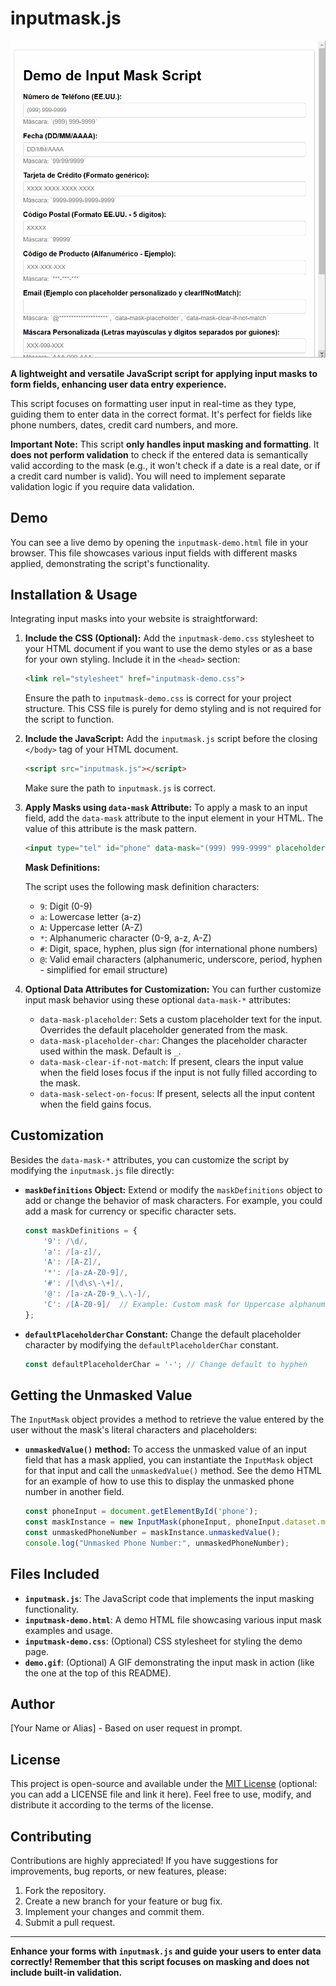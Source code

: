 # inputmask.js

![Input Mask Demo](demo.gif)

**A lightweight and versatile JavaScript script for applying input masks to form fields, enhancing user data entry experience.**

This script focuses on formatting user input in real-time as they type, guiding them to enter data in the correct format. It's perfect for fields like phone numbers, dates, credit card numbers, and more.

**Important Note:** This script **only handles input masking and formatting**. It **does not perform validation** to check if the entered data is semantically valid according to the mask (e.g., it won't check if a date is a real date, or if a credit card number is valid). You will need to implement separate validation logic if you require data validation.

## Demo

You can see a live demo by opening the `inputmask-demo.html` file in your browser. This file showcases various input fields with different masks applied, demonstrating the script's functionality.

## Installation & Usage

Integrating input masks into your website is straightforward:

1.  **Include the CSS (Optional):** Add the `inputmask-demo.css` stylesheet to your HTML document if you want to use the demo styles or as a base for your own styling. Include it in the `<head>` section:

    ```html
    <link rel="stylesheet" href="inputmask-demo.css">
    ```

    Ensure the path to `inputmask-demo.css` is correct for your project structure. This CSS file is purely for demo styling and is not required for the script to function.

2.  **Include the JavaScript:** Add the `inputmask.js` script before the closing `</body>` tag of your HTML document.

    ```html
    <script src="inputmask.js"></script>
    ```

    Make sure the path to `inputmask.js` is correct.

3.  **Apply Masks using `data-mask` Attribute:**  To apply a mask to an input field, add the `data-mask` attribute to the input element in your HTML. The value of this attribute is the mask pattern.

    ```html
    <input type="tel" id="phone" data-mask="(999) 999-9999" placeholder="(999) 999-9999">
    ```

    **Mask Definitions:**

    The script uses the following mask definition characters:

    *   `9`:  Digit (0-9)
    *   `a`:  Lowercase letter (a-z)
    *   `A`:  Uppercase letter (A-Z)
    *   `*`:  Alphanumeric character (0-9, a-z, A-Z)
    *   `#`:  Digit, space, hyphen, plus sign (for international phone numbers)
    *   `@`:  Valid email characters (alphanumeric, underscore, period, hyphen - simplified for email structure)

4.  **Optional Data Attributes for Customization:** You can further customize input mask behavior using these optional `data-mask-*` attributes:

    *   `data-mask-placeholder`:  Sets a custom placeholder text for the input. Overrides the default placeholder generated from the mask.
    *   `data-mask-placeholder-char`:  Changes the placeholder character used within the mask. Default is `_`.
    *   `data-mask-clear-if-not-match`: If present, clears the input value when the field loses focus if the input is not fully filled according to the mask.
    *   `data-mask-select-on-focus`: If present, selects all the input content when the field gains focus.

## Customization

Besides the `data-mask-*` attributes, you can customize the script by modifying the `inputmask.js` file directly:

*   **`maskDefinitions` Object:**  Extend or modify the `maskDefinitions` object to add or change the behavior of mask characters. For example, you could add a mask for currency or specific character sets.

    ```javascript
    const maskDefinitions = {
        '9': /\d/,
        'a': /[a-z]/,
        'A': /[A-Z]/,
        '*': /[a-zA-Z0-9]/,
        '#': /[\d\s\-\+]/,
        '@': /[a-zA-Z0-9_\.\-]/,
        'C': /[A-Z0-9]/  // Example: Custom mask for Uppercase alphanumeric only
    };
    ```

*   **`defaultPlaceholderChar` Constant:** Change the default placeholder character by modifying the `defaultPlaceholderChar` constant.

    ```javascript
    const defaultPlaceholderChar = '-'; // Change default to hyphen
    ```

## Getting the Unmasked Value

The `InputMask` object provides a method to retrieve the value entered by the user without the mask's literal characters and placeholders:

*   **`unmaskedValue()` method:**  To access the unmasked value of an input field that has a mask applied, you can instantiate the `InputMask` object for that input and call the `unmaskedValue()` method.  See the demo HTML for an example of how to use this to display the unmasked phone number in another field.

    ```javascript
    const phoneInput = document.getElementById('phone');
    const maskInstance = new InputMask(phoneInput, phoneInput.dataset.mask);
    const unmaskedPhoneNumber = maskInstance.unmaskedValue();
    console.log("Unmasked Phone Number:", unmaskedPhoneNumber);
    ```

## Files Included

*   **`inputmask.js`**: The JavaScript code that implements the input masking functionality.
*   **`inputmask-demo.html`**: A demo HTML file showcasing various input mask examples and usage.
*   **`inputmask-demo.css`**: (Optional) CSS stylesheet for styling the demo page.
*   **`demo.gif`**: (Optional) A GIF demonstrating the input mask in action (like the one at the top of this README).

## Author

[Your Name or Alias] - Based on user request in prompt.

## License

This project is open-source and available under the [MIT License](LICENSE) (optional: you can add a LICENSE file and link it here). Feel free to use, modify, and distribute it according to the terms of the license.

## Contributing

Contributions are highly appreciated! If you have suggestions for improvements, bug reports, or new features, please:

1.  Fork the repository.
2.  Create a new branch for your feature or bug fix.
3.  Implement your changes and commit them.
4.  Submit a pull request.

---

**Enhance your forms with `inputmask.js` and guide your users to enter data correctly! Remember that this script focuses on masking and does not include built-in validation.**
